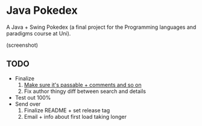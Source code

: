 # Java Pokedex

A Java + Swing Pokedex (a final project for the Programming languages and paradigms course at Uni).

(screenshot)

## TODO

- Finalize
	1. [Make sure it's passable + comments and so on](https://chatgpt.com/c/684809ed-71cc-8012-af80-2ef2483b0f6f)
    2. Fix author thingy diff between search and details
- Test out 100%
- Send over
	1. Finalize README + set release tag
	2. Email + info about first load taking longer
